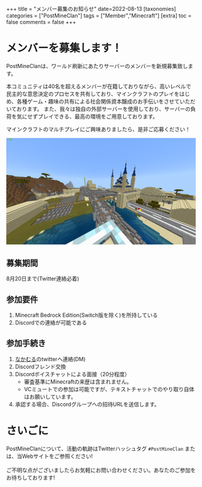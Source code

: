 +++
title = "メンバー募集のお知らせ"
date=2022-08-13
[taxonomies]
categories = ["PostMineClan"]
tags = ["Member","Minecraft"]
[extra]
toc = false
comments = false
+++

# メンバーを募集します！
PostMineClanは、ワールド刷新にあたりサーバーのメンバーを新規募集致します。

本コミュニティは40名を超えるメンバーが在籍しておりながら、高いレベルで民主的な意思決定のプロセスを共有しており、マインクラフトのプレイをはじめ、各種ゲーム・趣味の共有による社会関係資本醸成のお手伝いをさせていただいております。
また、我々は独自の外部サーバーを使用しており、サーバーの負荷を気にせずプレイできる、最高の環境をご用意しております。

マインクラフトのマルチプレイにご興味ありましたら、是非ご応募ください！

![メンバー大募集よ！](SabakuHonmachi.png)

## 募集期間
8月20日まで(Twitter連絡必着)

## 参加要件
1. Minecraft Bedrock Edition(Switch版を除く)を所持している
2. Discordでの連絡が可能である

## 参加手続き
1. [なかむる](https://twitter.com/NakaMCBE)のtwitterへ連絡(DM)
2. Discordフレンド交換
3. Discordボイスチャットによる面接（20分程度）
	- 審査基準にMinecraftの来歴は含まれません。
	- VCミュートでの参加は可能ですが、テキストチャットでのやり取り自体はお願いしています。
4. 承認する場合、Discordグループへの招待URLを送信します。

# さいごに
PostMineClanについて、活動の軌跡はTwitterハッシュタグ `#PostMineClan` 
または、当Webサイトをご参照ください!
<br>
<br>
ご不明な点がございましたらお気軽にお問い合わせください。あなたのご参加をお待ちしております!




